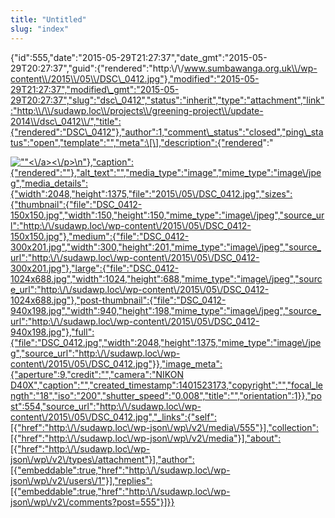 ```yaml
---
title: "Untitled"
slug: "index"
---
```


{"id":555,"date":"2015-05-29T21:27:37","date\_gmt":"2015-05-29T20:27:37","guid":{"rendered":"http:\\/\\/www.sumbawanga.org.uk\\/wp-content\\/2015\\/05\\/DSC\_0412.jpg"},"modified":"2015-05-29T21:27:37","modified\_gmt":"2015-05-29T20:27:37","slug":"dsc\_0412","status":"inherit","type":"attachment","link":"http:\\/\\/sudawp.loc\\/projects\\/greening-project\\/update-2014\\/dsc\_0412\\/","title":{"rendered":"DSC\_0412"},"author":1,"comment\_status":"closed","ping\_status":"open","template":"","meta":\[\],"description":{"rendered":"

[![\"\"](\"http:\/\/sudawp.loc\/wp-content\/2015\/05\/DSC_0412-300x201.jpg\")<\\/a><\\/p>\\n"},"caption":{"rendered":""},"alt\_text":"","media\_type":"image","mime\_type":"image\\/jpeg","media\_details":{"width":2048,"height":1375,"file":"2015\\/05\\/DSC\_0412.jpg","sizes":{"thumbnail":{"file":"DSC\_0412-150x150.jpg","width":150,"height":150,"mime\_type":"image\\/jpeg","source\_url":"http:\\/\\/sudawp.loc\\/wp-content\\/2015\\/05\\/DSC\_0412-150x150.jpg"},"medium":{"file":"DSC\_0412-300x201.jpg","width":300,"height":201,"mime\_type":"image\\/jpeg","source\_url":"http:\\/\\/sudawp.loc\\/wp-content\\/2015\\/05\\/DSC\_0412-300x201.jpg"},"large":{"file":"DSC\_0412-1024x688.jpg","width":1024,"height":688,"mime\_type":"image\\/jpeg","source\_url":"http:\\/\\/sudawp.loc\\/wp-content\\/2015\\/05\\/DSC\_0412-1024x688.jpg"},"post-thumbnail":{"file":"DSC\_0412-940x198.jpg","width":940,"height":198,"mime\_type":"image\\/jpeg","source\_url":"http:\\/\\/sudawp.loc\\/wp-content\\/2015\\/05\\/DSC\_0412-940x198.jpg"},"full":{"file":"DSC\_0412.jpg","width":2048,"height":1375,"mime\_type":"image\\/jpeg","source\_url":"http:\\/\\/sudawp.loc\\/wp-content\\/2015\\/05\\/DSC\_0412.jpg"}},"image\_meta":{"aperture":9,"credit":"","camera":"NIKON D40X","caption":"","created\_timestamp":1401523173,"copyright":"","focal\_length":"18","iso":"200","shutter\_speed":"0.008","title":"","orientation":1}},"post":554,"source\_url":"http:\\/\\/sudawp.loc\\/wp-content\\/2015\\/05\\/DSC\_0412.jpg","\_links":{"self":\[{"href":"http:\\/\\/sudawp.loc\\/wp-json\\/wp\\/v2\\/media\\/555"}\],"collection":\[{"href":"http:\\/\\/sudawp.loc\\/wp-json\\/wp\\/v2\\/media"}\],"about":\[{"href":"http:\\/\\/sudawp.loc\\/wp-json\\/wp\\/v2\\/types\\/attachment"}\],"author":\[{"embeddable":true,"href":"http:\\/\\/sudawp.loc\\/wp-json\\/wp\\/v2\\/users\\/1"}\],"replies":\[{"embeddable":true,"href":"http:\\/\\/sudawp.loc\\/wp-json\\/wp\\/v2\\/comments?post=555"}\]}}](http:\/\/sudawp.loc\/wp-content\/2015\/05\/DSC_0412.jpg)